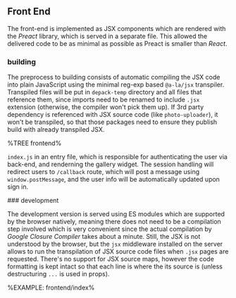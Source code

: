 ## Front End

The front-end is implemented as JSX components which are rendered with the _Preact_ library, which is served in a separate file. This allowed the delivered code to be as minimal as possible as Preact is smaller than _React_.

### building

The preprocess to building consists of automatic compiling the JSX code into plain JavaScript using the minimal reg-exp based `@a-la/jsx` transpiler. Transpiled files will be put in `depack-temp` directory and all files that reference them, since imports need to be renamed to include `.jsx` extension (otherwise, the compiler won't pick them up). If 3rd party dependency is referenced with JSX source code (like `photo-uploader`), it won't be transpiled, so that those packages need to ensure they publish build with already transpiled JSX.

%TREE frontend%

`index.js` in an entry file, which is responsible for authenticating the user via back-end, and renderning the gallery widget. The session handling will redirect users to `/callback` route, which will post a message using `window.postMessage`, and the user info will be automatically updated upon sign in.

### development

The development version is served using ES modules which are supported by the browser natively, meaning there does not need to be a compilation step involved which is very convenient since the actual compilation by _Google Closure Compiler_ takes about a minute. Still, the JSX is not understood by the browser, but the `jsx` middleware installed on the server allows to run the transpilation of JSX source code files when `.jsx` pages are requested. There's no support for JSX source maps, however the code formatting is kept intact so that each line is where the its source is (unless destructuring `...` is used in props).

%EXAMPLE: frontend/index%